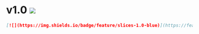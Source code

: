 # v1.0 [![](https://img.shields.io/badge/feature/slices-1.0-blue)](https://featureslices.dev/v1.0)

```md
[![](https://img.shields.io/badge/feature/slices-1.0-blue)](https://featureslices.dev/v1.0)
```
